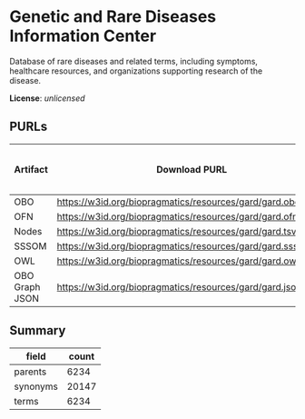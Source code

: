 # Genetic and Rare Diseases Information Center

Database of rare diseases and related terms, including symptoms, healthcare resources, and organizations supporting research of the disease.

**License**: _unlicensed_

## PURLs

| Artifact       | Download PURL                                                | Latest Versioned Download PURL   |
|----------------|--------------------------------------------------------------|----------------------------------|
| OBO            | https://w3id.org/biopragmatics/resources/gard/gard.obo       |                                  |
| OFN            | https://w3id.org/biopragmatics/resources/gard/gard.ofn       |                                  |
| Nodes          | https://w3id.org/biopragmatics/resources/gard/gard.tsv       |                                  |
| SSSOM          | https://w3id.org/biopragmatics/resources/gard/gard.sssom.tsv |                                  |
| OWL            | https://w3id.org/biopragmatics/resources/gard/gard.owl       |                                  |
| OBO Graph JSON | https://w3id.org/biopragmatics/resources/gard/gard.json      |                                  |

## Summary

| field    |   count |
|----------|---------|
| parents  |    6234 |
| synonyms |   20147 |
| terms    |    6234 |
